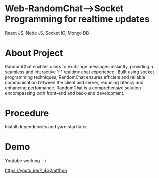 # Web-RandomChat-->Socket Programming for realtime updates
React JS, Node JS, Socket IO, Mongo DB

# About Project
RandomChat enables users to exchange messages instantly, providing a seamless and interactive 1-1 realtime chat experience .
Built using socket programming techniques, RandomChat ensures efficient and reliable communication between the client and server, reducing latency and enhancing performance.
RandomChat is a comprehensive solution encompassing both front-end and back-end development.

# Procedure
Install dependencies and yarn start later


# Demo
Youtube working -->

https://youtu.be/P_4G2mtfhpo


